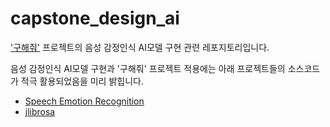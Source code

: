 # capstone_design_ai
['구해줘'](https://github.com/haesungJoo/capstone_design) 프로젝트의 음성 감정인식 AI모델 구현 관련 레포지토리입니다. 

음성 감정인식 AI모델 구현과 '구해줘' 프로젝트 적용에는 아래 프로젝트들의 소스코드가 적극 활용되었음을 미리 밝힙니다.
- [Speech Emotion Recognition](https://github.com/x4nth055/emotion-recognition-using-speech)
- [jlibrosa](https://github.com/Subtitle-Synchronizer/jlibrosa)

# 
